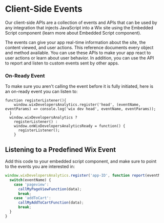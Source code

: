 # Client-Side Events

Our client-side APIs are a collection of events and APIs that can be used by any integration that injects JavaScript into a Wix site using the Embedded Script component (learn more about Embedded Script component).

The events can give your app real-time information about the site, the content viewed, and user actions.
This reference documents every object and method available. You can use these APIs to make your app react to user actions or learn about user behavior. In addition, you can use the API to report and listen to custom events sent by other apps.



### On-Ready Event
To make sure you aren't calling the event before it is fully initiated, here is an on-ready event you can listen to:
```
function registerListener(){
    window.wixDevelopersAnalytics.register('head', (eventName, eventParams) => console.log('wix dev head', eventName, eventParams));
  }
  window.wixDevelopersAnalytics ?
    registerListener() :
    window.onWixDevelopersAnalyticsReady = function() {
      registerListener();
    }
```

## Listening to a Predefined Wix Event

Add this code to your embedded script component, and make sure to point to the events you are interested in:

```javascript
window.wixDevelopersAnalytics.register('app-ID', function report(eventName, data) { 
  switch(eventName) { 
    case 'pageview':
      callMyPageViewFunction(data); 
      break; 
    case 'addToCart':
      callMyAddToCartFunction(data); 
      break;
  }
}
```
